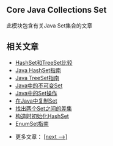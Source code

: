 ## Core Java Collections Set

此模块包含有关Java Set集合的文章

## 相关文章

+ [HashSet和TreeSet比较](http://tu-yucheng.github.io/java-collection/2023/06/07/java-hashset-vs-treeset.html)
+ [Java HashSet指南](http://tu-yucheng.github.io/java-collection/2023/06/07/java-hashset.html)
+ [Java TreeSet指南](http://tu-yucheng.github.io/java-collection/2023/06/07/java-tree-set.html)
+ [Java中的不可变Set](http://tu-yucheng.github.io/java-collection/2023/06/07/java-immutable-set.html)
+ [Java中的Set操作](http://tu-yucheng.github.io/java-collection/2023/06/07/java-set-operations.html)
+ [在Java中复制Set](http://tu-yucheng.github.io/java-collection/2023/06/07/java-copy-sets.html)
+ [找出两个Set之间的差集](http://tu-yucheng.github.io/java-collection/2023/06/07/java-difference-between-sets.html)
+ [构造时初始化HashSet](http://tu-yucheng.github.io/java-collection/2023/06/07/java-initialize-hashset.html)
+ [EnumSet指南](http://tu-yucheng.github.io/java-collection/2023/06/07/java-enumset.html)

- 更多文章： [[next -->]](../java-collections-set-2/README.md)